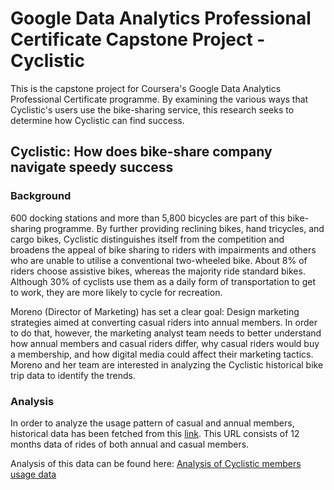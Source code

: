# Google Data Analytics Professional Certificate Capstone Project - Cyclistic

This is the capstone project for Coursera's Google Data Analytics Professional Certificate programme. By examining the various ways that Cyclistic's users use the bike-sharing service, this research seeks to determine how Cyclistic can find success.

## Cyclistic: How does bike-share company navigate speedy success

### Background

600 docking stations and more than 5,800 bicycles are part of this bike-sharing programme. By further providing reclining bikes, hand tricycles, and cargo bikes, Cyclistic distinguishes itself from the competition and broadens the appeal of bike sharing to riders with impairments and others who are unable to utilise a conventional two-wheeled bike. About 8% of riders choose assistive bikes, whereas the majority ride standard bikes. Although 30% of cyclists use them as a daily form of transportation to get to work, they are more likely to cycle for recreation.

Moreno (Director of Marketing) has set a clear goal: Design marketing strategies aimed at converting casual riders into annual members. In order to do that, however, the marketing analyst team needs to better understand how annual members and casual riders differ, why casual riders would buy a membership, and how digital media could affect their marketing tactics. Moreno and her team are interested in analyzing the Cyclistic historical bike trip data to identify the trends.

### Analysis

In order to analyze the usage pattern of casual and annual members, historical data has been fetched from this [link](https://divvy-tripdata.s3.amazonaws.com/index.html). This URL consists of 12 months data of rides of both annual and casual members.

Analysis of this data can be found here: [Analysis of Cyclistic members usage data](./Cyclistic_How_does_bike-share_company_navigate_speedy_success.md)
